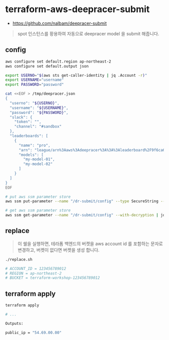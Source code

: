 # terraform-aws-deepracer-submit

* <https://github.com/nalbam/deepracer-submit>

> spot 인스턴스를 황용하여 자동으로 deepracer model 을 submit 해줍니다.

## config

```bash
aws configure set default.region ap-northeast-2
aws configure set default.output json

export USERNO="$(aws sts get-caller-identity | jq .Account -r)"
export USERNAME="username"
export PASSWORD="password"

cat <<EOF > /tmp/deepracer.json
{
  "userno": "${USERNO}",
  "username": "${USERNAME}",
  "password": "${PASSWORD}",
  "slack": {
    "token": "",
    "channel": "#sandbox"
  },
  "leaderboards": [
    {
      "name": "pro",
      "arn": "league/arn%3Aaws%3Adeepracer%3A%3A%3Aleaderboard%2F9f6ca6de-ecfa-467a-a7d9-c899a811a206",
      "models": [
        "my-model-01",
        "my-model-02"
      ]
    }
  ]
}
EOF

# put aws ssm parameter store
aws ssm put-parameter --name "/dr-submit/config" --type SecureString --overwrite --value file:///tmp/deepracer.json | jq .

# get aws ssm parameter store
aws ssm get-parameter --name "/dr-submit/config" --with-decryption | jq .Parameter.Value -r
```

## replace

> 이 쉘을 실행하면, 테라폼 백엔드의 버켓을 aws account id 를 포함하는 문자로 변경하고, 버켓이 없다면 버켓을 생성 합니다.

```bash
./replace.sh

# ACCOUNT_ID = 123456789012
# REGION = ap-northeast-2
# BUCKET = terraform-workshop-123456789012
```

## terraform apply

```bash
terraform apply

# ...

Outputs:

public_ip = "54.69.00.00"
```
